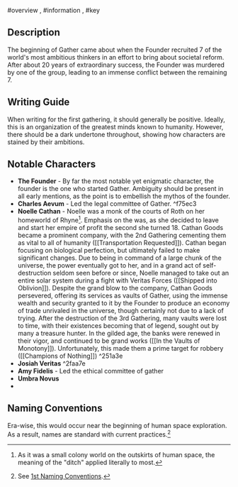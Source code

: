 #overview , #information , #key
## Description
The beginning of Gather came about when the Founder recruited 7 of the world's most ambitious thinkers in an effort to bring about societal reform. After about 20 years of extraordinary success, the Founder was murdered by one of the group, leading to an immense conflict between the remaining 7.

## Writing Guide
When writing for the first gathering, it should generally be positive. Ideally, this is an organization of the greatest minds known to humanity. However, there should be a dark undertone throughout, showing how characters are stained by their ambitions.

## Notable Characters
- **The Founder** - By far the most notable yet enigmatic character, the founder is the one who started Gather. Ambiguity should be present in all early mentions, as the point is to embellish the mythos of the founder.
- **Charles Aevum** - Led the legal committee of Gather. ^f75ec3
- **Noelle Cathan** - Noelle was a monk of the courts of Roth on her homeworld of Rhyne[^1]. Emphasis on the was, as she decided to leave and start her empire of profit the second she turned 18. Cathan Goods became a prominent company, with the 2nd Gathering cementing them as vital to all of humanity ([[Transportation Requested]]). Cathan began focusing on biological perfection, but ultimately failed to make significant changes. Due to being in command of a large chunk of the universe, the power eventually got to her, and in a grand act of self-destruction seldom seen before or since, Noelle managed to take out an entire solar system during a fight with Veritas Forces ([[Shipped into Oblivion]]). Despite the grand blow to the company, Cathan Goods persevered, offering its services as vaults of Gather, using the immense wealth and security granted to it by the Founder to produce an economy of trade unrivaled in the universe, though certainly not due to a lack of trying. After the destruction of the 3rd Gathering, many vaults were lost to time, with their existences becoming that of legend, sought out by many a treasure hunter. In the gilded age, the banks were renewed in their vigor, and continued to be grand works ([[In the Vaults of Monotony]]). Unfortunately, this made them a prime target for robbery ([[Champions of Nothing]])  ^251a3e
- **Josiah Veritas** ^2faa7e
- **Amy Fidelis** - Led the ethical committee of gather
- **Umbra Novus** 
- 

## Naming Conventions
Era-wise, this would occur near the beginning of human space exploration. As a result, names are standard with current practices.[^2]
[^1]: As it was a small colony world on the outskirts of human space, the meaning of the "ditch" applied literally to most.
[^2]:  See [1st Naming Conventions](Naming%20Conventions#^0b885e). 
